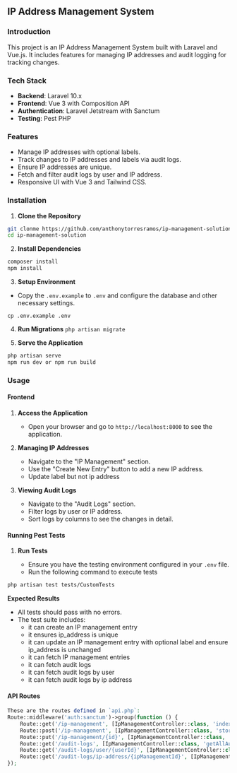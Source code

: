 ## IP Address Management System

### Introduction

This project is an IP Address Management System built with Laravel and Vue.js. It includes features for managing IP addresses and audit logging for tracking changes.

### Tech Stack

-   **Backend**: Laravel 10.x
-   **Frontend**: Vue 3 with Composition API
-   **Authentication**: Laravel Jetstream with Sanctum
-   **Testing**: Pest PHP

### Features

-   Manage IP addresses with optional labels.
-   Track changes to IP addresses and labels via audit logs.
-   Ensure IP addresses are unique.
-   Fetch and filter audit logs by user and IP address.
-   Responsive UI with Vue 3 and Tailwind CSS.

### Installation

1.  **Clone the Repository**

```bash
git clonme https://github.com/anthonytorresramos/ip-management-solution.git
cd ip-management-solution
```

2. **Install Dependencies**

```bash
composer install
npm install
```

3. **Setup Environment**

-   Copy the `.env.example` to `.env` and configure the database and other necessary settings.

```
cp .env.example .env
```

4. **Run Migrations**
   `php artisan migrate`

5. **Serve the Application**

```bash
php artisan serve
npm run dev or npm run build
```

### Usage

#### Frontend

1.  **Access the Application**

    -   Open your browser and go to `http://localhost:8000` to see the application.

2.  **Managing IP Addresses**

    -   Navigate to the "IP Management" section.
    -   Use the "Create New Entry" button to add a new IP address.
    -   Update label but not ip address

3.  **Viewing Audit Logs**

    -   Navigate to the "Audit Logs" section.
    -   Filter logs by user or IP address.
    -   Sort logs by columns to see the changes in detail.

#### Running Pest Tests

1.  **Run Tests**

    -   Ensure you have the testing environment configured in your `.env` file.
    -   Run the following command to execute tests

```bash
php artisan test tests/CustomTests
```

**Expected Results**

-   All tests should pass with no errors.
-   The test suite includes:
    -   it can create an IP management entry
    -   it ensures ip_address is unique
    -   it can update an IP management entry with optional label and ensure ip_address is unchanged
    -   it can fetch IP management entries
    -   it can fetch audit logs
    -   it can fetch audit logs by user
    -   it can fetch audit logs by ip address

#### API Routes

```php
These are the routes defined in `api.php`:
Route::middleware('auth:sanctum')->group(function () {
    Route::get('/ip-management', [IpManagementController::class, 'index']);
    Route::post('/ip-management', [IpManagementController::class, 'store']);
    Route::put('/ip-management/{id}', [IpManagementController::class, 'update']);
    Route::get('/audit-logs', [IpManagementController::class, 'getAllAuditLogs']);
    Route::get('/audit-logs/user/{userId}', [IpManagementController::class, 'getAuditLogsByUser']);
    Route::get('/audit-logs/ip-address/{ipManagementId}', [IpManagementController::class, 'getAuditLogsByMacAddress']);
});
```
